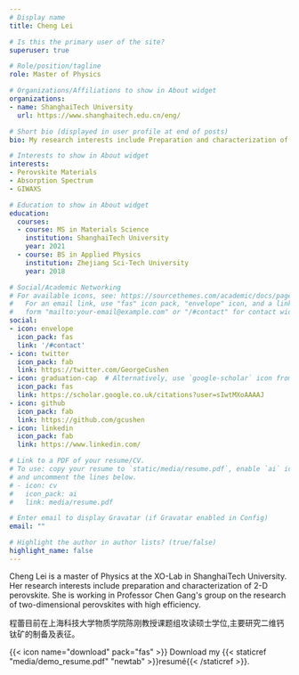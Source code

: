 ```yaml
---
# Display name
title: Cheng Lei

# Is this the primary user of the site?
superuser: true

# Role/position/tagline
role: Master of Physics

# Organizations/Affiliations to show in About widget
organizations:
- name: ShanghaiTech University
  url: https://www.shanghaitech.edu.cn/eng/

# Short bio (displayed in user profile at end of posts)
bio: My research interests include Preparation and characterization of 2-D perovskite.

# Interests to show in About widget
interests:
- Perovskite Materials
- Absorption Spectrum
- GIWAXS

# Education to show in About widget
education:
  courses:
  - course: MS in Materials Science
    institution: ShanghaiTech University
    year: 2021
  - course: BS in Applied Physics
    institution: Zhejiang Sci-Tech University
    year: 2018

# Social/Academic Networking
# For available icons, see: https://sourcethemes.com/academic/docs/page-builder/#icons
#   For an email link, use "fas" icon pack, "envelope" icon, and a link in the
#   form "mailto:your-email@example.com" or "/#contact" for contact widget.
social:
- icon: envelope
  icon_pack: fas
  link: '/#contact'
- icon: twitter
  icon_pack: fab
  link: https://twitter.com/GeorgeCushen
- icon: graduation-cap  # Alternatively, use `google-scholar` icon from `ai` icon pack
  icon_pack: fas
  link: https://scholar.google.co.uk/citations?user=sIwtMXoAAAAJ
- icon: github
  icon_pack: fab
  link: https://github.com/gcushen
- icon: linkedin
  icon_pack: fab
  link: https://www.linkedin.com/

# Link to a PDF of your resume/CV.
# To use: copy your resume to `static/media/resume.pdf`, enable `ai` icons in `params.toml`, 
# and uncomment the lines below.
# - icon: cv
#   icon_pack: ai
#   link: media/resume.pdf

# Enter email to display Gravatar (if Gravatar enabled in Config)
email: ""

# Highlight the author in author lists? (true/false)
highlight_name: false
---
```


Cheng Lei is a master of Physics at the XO-Lab in ShanghaiTech University. Her research interests include preparation and characterization of 2-D perovskite. She is working in Professor Chen Gang's group on the research of two-dimensional perovskites with high efficiency.

程蕾目前在上海科技大学物质学院陈刚教授课题组攻读硕士学位,主要研究二维钙钛矿的制备及表征。

{{< icon name="download" pack="fas" >}} Download my {{< staticref "media/demo_resume.pdf" "newtab" >}}resumé{{< /staticref >}}.
